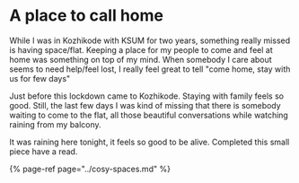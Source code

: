 # A place to call home

While I was in Kozhikode with KSUM for two years, something really missed is having space/flat. Keeping a place for my people to come and feel at home was something on top of my mind. When somebody I care about seems to need help/feel lost, I really feel great to tell "come home, stay with us for few days"

Just before this lockdown came to Kozhikode. Staying with family feels so good. Still, the last few days I was kind of missing that there is somebody waiting to come to the flat, all those beautiful conversations while watching raining from my balcony.

It was raining here tonight, it feels so good to be alive. Completed this small piece have a read. 

{% page-ref page="../cosy-spaces.md" %}




